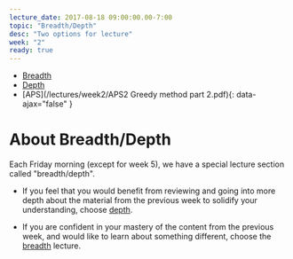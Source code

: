 ```yaml
---
lecture_date: 2017-08-18 09:00:00.00-7:00
topic: "Breadth/Depth"
desc: "Two options for lecture"
week: "2"
ready: true
---
```


* [Breadth](breadth/)
* [Depth](depth/)
* [APS](/lectures/week2/APS2 Greedy method part 2.pdf){: data-ajax="false" }

# About Breadth/Depth

Each Friday morning (except for week 5), we have a special lecture
section called "breadth/depth".   

* If you feel that you would benefit from reviewing and going into more
depth about the material from the previous week to solidify your
understanding, choose [depth](depth/).

* If you are confident in your mastery of the content from the previous
week, and would like to learn about something different, choose the
[breadth](breadth/) lecture.

